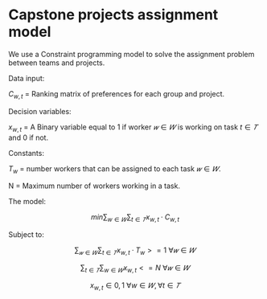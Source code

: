 # Capstone projects assignment model

We use a Constraint programming model to solve the assignment problem between teams and projects.

Data input: 

$C_{w,t}$ = Ranking matrix of preferences for each group and project.

Decision variables:

$x_{w,t}$ = A Binary variable equal to 1 if worker $𝑤∈𝑊$ is working on task $t∈𝑇$ and 0 if not.

Constants:

$T_{w}$ = number workers that can be assigned to each task $𝑤∈𝑊$.

N = Maximum number of workers working in a task.

The model:


$$ min \sum_{w∈𝑊} \sum_{t∈𝑇} x_{w, t} · C_{w, t} $$

Subject to:

$$ \sum_{𝑤∈𝑊} \sum_{t∈𝑇} x_{w,t} · T_{w}  >= 1 \> \forall 𝑤∈𝑊 $$

$$ \sum_{t∈𝑇} \sum_{w∈𝑊} x_{w,t}  <= N \> \forall 𝑤∈𝑊 $$

$$ x_{w, t} ∈ {0, 1} \>  \forall w∈𝑊, \forall t∈𝑇  $$



